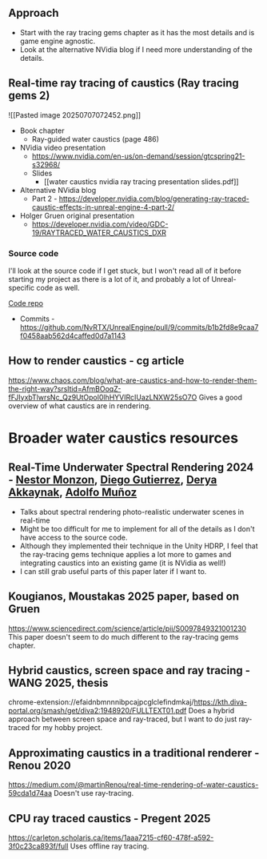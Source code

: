 ## Approach
- Start with the ray tracing gems chapter as it has the most details and is game engine agnostic.
- Look at the alternative NVidia blog if I need more understanding of the details.
## Real-time ray tracing of caustics (Ray tracing gems 2)
![[Pasted image 20250707072452.png]]
- Book chapter
	- Ray-guided water caustics (page 486)
- NVidia video presentation
	- https://www.nvidia.com/en-us/on-demand/session/gtcspring21-s32968/
	- Slides
		- [[water caustics nvidia ray tracing presentation slides.pdf]]
- Alternative NVidia blog
	- Part 2 - https://developer.nvidia.com/blog/generating-ray-traced-caustic-effects-in-unreal-engine-4-part-2/
- Holger Gruen original presentation
	- https://developer.nvidia.com/video/GDC-19/RAYTRACED_WATER_CAUSTICS_DXR
### Source code
I'll look at the source code if I get stuck, but I won't read all of it before starting my project as there is a lot of it, and probably a lot of Unreal-specific code as well.

[Code repo](https://github.com/NvRTX/UnrealEngine/tree/NvRTX_Caustics-4.26)
- Commits - https://github.com/NvRTX/UnrealEngine/pull/9/commits/b1b2fd8e9caa7f0458aab562d4caffed0d7a1143


## How to render caustics - cg article
https://www.chaos.com/blog/what-are-caustics-and-how-to-render-them-the-right-way?srsltid=AfmBOoqZ-fFJIyxbTlwrsNc_Qz9UtOpol0lhHYVIRcIUazLNXW25sO7O
Gives a good overview of what caustics are in rendering.


# Broader water caustics resources
## Real-Time Underwater Spectral Rendering 2024 - [Nestor Monzon](https://onlinelibrary.wiley.com/authored-by/Monzon/Nestor), [Diego Gutierrez](https://onlinelibrary.wiley.com/authored-by/Gutierrez/Diego), [Derya Akkaynak](https://onlinelibrary.wiley.com/authored-by/Akkaynak/Derya), [Adolfo Muñoz](https://onlinelibrary.wiley.com/authored-by/Mu%C3%B1oz/Adolfo)
- Talks about spectral rendering photo-realistic underwater scenes in real-time
- Might be too difficult for me to implement for all of the details as I don't have access to the source code.
- Although they implemented their technique in the Unity HDRP, I feel that the ray-tracing gems technique applies a lot more to games and integrating caustics into an existing game (it is NVidia as well!)
- I can still grab useful parts of this paper later if I want to.
## Kougianos, Moustakas 2025 paper, based on Gruen
https://www.sciencedirect.com/science/article/pii/S0097849321001230
This paper doesn't seem to do much different to the ray-tracing gems chapter.
## Hybrid caustics, screen space and ray tracing - WANG 2025, thesis
chrome-extension://efaidnbmnnnibpcajpcglclefindmkaj/https://kth.diva-portal.org/smash/get/diva2:1948920/FULLTEXT01.pdf
Does a hybrid approach between screen space and ray-traced, but I want to do just ray-traced for my hobby project.
## Approximating caustics in a traditional renderer - Renou 2020
https://medium.com/@martinRenou/real-time-rendering-of-water-caustics-59cda1d74aa
Doesn't use ray-tracing.
## CPU ray traced caustics - Pregent 2025
https://carleton.scholaris.ca/items/1aaa7215-cf60-478f-a592-3f0c23ca893f/full
Uses offline ray tracing.

